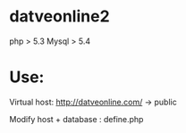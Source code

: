 # datveonline2

php > 5.3
Mysql > 5.4

# Use:

Virtual host: http://datveonline.com/ -> public

Modify host + database : define.php